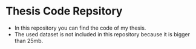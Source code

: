 # Thesis Code Repsitory
* In this repository you can find the code of my thesis.
* The used dataset is not included in this repository because it is bigger than 25mb.
